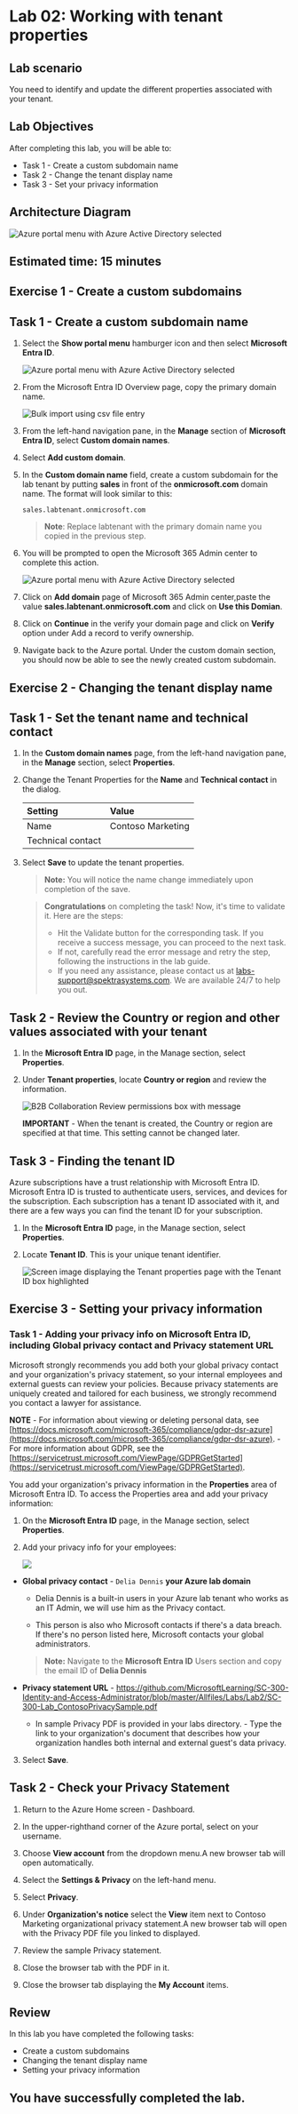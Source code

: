# Lab 02: Working with tenant properties

## Lab scenario

You need to identify and update the different properties associated with your tenant.

## Lab Objectives

After completing this lab, you will be able to:

- Task 1 - Create a custom subdomain name
- Task 2 - Change the tenant display name
- Task 3 - Set your privacy information

## Architecture Diagram

![Azure portal menu with Azure Active Directory selected](./media/arch002.png)

## Estimated time: 15 minutes

## Exercise 1 - Create a custom subdomains 

## Task 1 - Create a custom subdomain name

1. Select the **Show portal menu** hamburger icon and then select **Microsoft Entra ID**.

    ![Azure portal menu with Azure Active Directory selected](./media/msentrid.png)

1. From the Microsoft Entra ID Overview page, copy the primary domain name.

   ![Bulk import using csv file entry](./media/xce12.png)

2. From the left-hand navigation pane, in the **Manage** section of **Microsoft Entra ID**, select **Custom domain names**.

3. Select **Add custom domain**.

4. In the **Custom domain name** field, create a custom subdomain for the lab tenant by putting **sales** in front of the **onmicrosoft.com** domain name.  The format will look similar to this:

    ```
    sales.labtenant.onmicrosoft.com
    ```

    >**Note**: Replace labtenant with the primary domain name you copied in the previous step.

5.  You will be prompted to open the Microsoft 365 Admin center to complete this action.

     ![Azure portal menu with Azure Active Directory selected](./media/irt1.png)

6. Click on **Add domain** page of Microsoft 365 Admin center,paste the value **sales.labtenant.onmicrosoft.com** and click on **Use this Domian**.

7. Click on **Continue** in the verify your domain page and click on **Verify** option under Add a record to verify ownership.
   
8. Navigate back to the Azure portal. Under the custom domain section, you should now be able to see the newly created custom subdomain.

## Exercise 2 - Changing the tenant display name

## Task 1 - Set the tenant name and technical contact

1. In the **Custom domain names** page, from the left-hand navigation pane, in the **Manage** section, select **Properties**.

1. Change the Tenant Properties for the **Name** and **Technical contact** in the dialog.

    | **Setting** | **Value** |
    | :--- | :--- |
    | Name | Contoso Marketing |
    | Technical contact | <inject key="AzureAdUserEmail"></inject> |

1. Select **Save** to update the tenant properties.

   >**Note:** You will notice the name change immediately upon completion of the save.

    > **Congratulations** on completing the task! Now, it's time to validate it. Here are the steps:
    > - Hit the Validate button for the corresponding task. If you receive a success message, you can proceed to the next task. 
    > - If not, carefully read the error message and retry the step, following the instructions in the lab guide.
    > - If you need any assistance, please contact us at labs-support@spektrasystems.com. We are available 24/7 to help you out.

    <validation step="758bd92b-fd9a-447f-87f5-b563b1df5ebb" />

## Task 2 - Review the Country or region and other values associated with your tenant

1. In the **Microsoft Entra ID** page, in the Manage section, select **Properties**.

2. Under **Tenant properties**, locate **Country or region** and review the information.

   ![B2B Collaboration Review permissions box with message](./media/SC-300-marketing.png)

   **IMPORTANT** - When the tenant is created, the Country or region are specified at that time. This setting cannot be changed later.

## Task 3 - Finding the tenant ID

Azure subscriptions have a trust relationship with Microsoft Entra ID. Microsoft Entra ID is trusted to authenticate users, services, and devices for the subscription. Each subscription has a tenant ID associated with it, and there are a few ways you can find the tenant ID for your subscription.

1. In the **Microsoft Entra ID** page, in the Manage section, select **Properties**.

2. Locate **Tenant ID**. This is your unique tenant identifier.

   ![Screen image displaying the Tenant properties page with the Tenant ID box highlighted](./media/TenantID.png)

## Exercise 3 - Setting your privacy information

### Task 1 - Adding your privacy info on Microsoft Entra ID, including Global privacy contact and Privacy statement URL

Microsoft strongly recommends you add both your global privacy contact and your organization's privacy statement, so your internal employees and external guests can review your policies. Because privacy statements are uniquely created and tailored for each business, we strongly recommend you contact a lawyer for assistance.

   **NOTE** - For information about viewing or deleting personal data, see [https://docs.microsoft.com/microsoft-365/compliance/gdpr-dsr-azure](https://docs.microsoft.com/microsoft-365/compliance/gdpr-dsr-azure).
            - For more information about GDPR, see the [https://servicetrust.microsoft.com/ViewPage/GDPRGetStarted](https://servicetrust.microsoft.com/ViewPage/GDPRGetStarted).

You add your organization's privacy information in the **Properties** area of Microsoft Entra ID. To access the Properties area and add your privacy information:

1. On the **Microsoft Entra ID** page, in the Manage section, select **Properties**. 

2. Add your privacy info for your employees:

     ![](./media/properties.png)

- **Global privacy contact** - `Delia Dennis` **your Azure lab domain**
     
     - Delia Dennis is a built-in users in your Azure lab tenant who works as an IT Admin, we will use him as the Privacy contact.
     
     - This person is also who Microsoft contacts if there's a data breach. If there's no person listed here, Microsoft contacts your global administrators.

    >**Note:** Navigate to the **Microsoft Entra ID** Users section and copy the email ID of **Delia Dennis**

- **Privacy statement URL** -  <https://github.com/MicrosoftLearning/SC-300-Identity-and-Access-Administrator/blob/master/Allfiles/Labs/Lab2/SC-300-Lab_ContosoPrivacySample.pdf>

     - In sample Privacy PDF is provided in your labs directory.
     - Type the link to your organization's document that describes how your organization handles both internal and external guest's data privacy.

3. Select **Save**.

## Task 2 - Check your Privacy Statement

1. Return to the Azure Home screen - Dashboard.

2. In the upper-righthand corner of the Azure portal, select on your username.

3. Choose **View account** from the dropdown menu.A new browser tab will open automatically.     

4. Select the **Settings & Privacy** on the left-hand menu.

5. Select **Privacy**.

6. Under **Organization's notice** select the **View** item next to Contoso Marketing organizational privacy statement.A new browser tab will open with the Privacy PDF file you linked to displayed.

7. Review the sample Privacy statement.

8. Close the browser tab with the PDF in it.

9. Close the browser tab displaying the **My Account** items.

## Review

In this lab you have completed the following tasks:

- Create a custom subdomains
- Changing the tenant display name
- Setting your privacy information

## You have successfully completed the lab.
